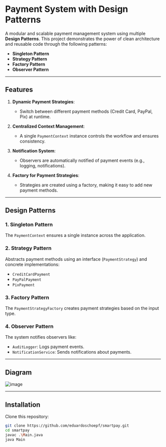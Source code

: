 # Payment System with Design Patterns  

A modular and scalable payment management system using multiple **Design Patterns**. This project demonstrates the power of clean architecture and reusable code through the following patterns:  

- **Singleton Pattern**  
- **Strategy Pattern**  
- **Factory Pattern**  
- **Observer Pattern**  

---

## Features  

1. **Dynamic Payment Strategies**:  
   - Switch between different payment methods (Credit Card, PayPal, Pix) at runtime.  

2. **Centralized Context Management**:  
   - A single `PaymentContext` instance controls the workflow and ensures consistency.  

3. **Notification System**:  
   - Observers are automatically notified of payment events (e.g., logging, notifications).  

4. **Factory for Payment Strategies**:  
   - Strategies are created using a factory, making it easy to add new payment methods.
  
---

## Design Patterns  

### 1. **Singleton Pattern**  
The `PaymentContext` ensures a single instance across the application.  

### 2. **Strategy Pattern**  
Abstracts payment methods using an interface (`PaymentStrategy`) and concrete implementations:  
- `CreditCardPayment`  
- `PayPalPayment`  
- `PixPayment`  

### 3. **Factory Pattern**  
The `PaymentStrategyFactory` creates payment strategies based on the input type.  

### 4. **Observer Pattern**  
The system notifies observers like:  
- `AuditLogger`: Logs payment events.  
- `NotificationService`: Sends notifications about payments.  

---

## Diagram  

![image](https://github.com/user-attachments/assets/b1b5712d-bdc1-4e94-8f9e-698a0be82c18)

---  

## Installation  
 Clone this repository:  
   ```bash
   git clone https://github.com/eduardoschoepf/smartpay.git  
   cd smartpay  
   javac .\Main.java  
   java Main  
